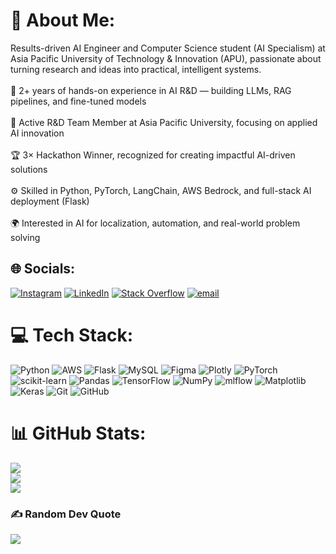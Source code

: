 # 💫 About Me:
Results-driven AI Engineer and Computer Science student (AI Specialism) at Asia Pacific University of Technology & Innovation (APU), passionate about turning research and ideas into practical, intelligent systems.<br><br>🧠 2+ years of hands-on experience in AI R&D — building LLMs, RAG pipelines, and fine-tuned models<br><br>🔬 Active R&D Team Member at Asia Pacific University, focusing on applied AI innovation<br><br>🏆 3× Hackathon Winner, recognized for creating impactful AI-driven solutions<br><br>⚙️ Skilled in Python, PyTorch, LangChain, AWS Bedrock, and full-stack AI deployment (Flask)<br><br>🌍 Interested in AI for localization, automation, and real-world problem solving


## 🌐 Socials:
[![Instagram](https://img.shields.io/badge/Instagram-%23E4405F.svg?logo=Instagram&logoColor=white)](https://instagram.com/luc1u5_) [![LinkedIn](https://img.shields.io/badge/LinkedIn-%230077B5.svg?logo=linkedin&logoColor=white)](https://linkedin.com/in/lucius-wilbert-tjoa-a192a0293) [![Stack Overflow](https://img.shields.io/badge/-Stackoverflow-FE7A16?logo=stack-overflow&logoColor=white)](https://stackoverflow.com/users/Lucius) [![email](https://img.shields.io/badge/Email-D14836?logo=gmail&logoColor=white)](mailto:luciuswilbert@gmail.com) 

# 💻 Tech Stack:
![Python](https://img.shields.io/badge/python-3670A0?style=for-the-badge&logo=python&logoColor=ffdd54) ![AWS](https://img.shields.io/badge/AWS-%23FF9900.svg?style=for-the-badge&logo=amazon-aws&logoColor=white) ![Flask](https://img.shields.io/badge/flask-%23000.svg?style=for-the-badge&logo=flask&logoColor=white) ![MySQL](https://img.shields.io/badge/mysql-4479A1.svg?style=for-the-badge&logo=mysql&logoColor=white) ![Figma](https://img.shields.io/badge/figma-%23F24E1E.svg?style=for-the-badge&logo=figma&logoColor=white) ![Plotly](https://img.shields.io/badge/Plotly-%233F4F75.svg?style=for-the-badge&logo=plotly&logoColor=white) ![PyTorch](https://img.shields.io/badge/PyTorch-%23EE4C2C.svg?style=for-the-badge&logo=PyTorch&logoColor=white) ![scikit-learn](https://img.shields.io/badge/scikit--learn-%23F7931E.svg?style=for-the-badge&logo=scikit-learn&logoColor=white) ![Pandas](https://img.shields.io/badge/pandas-%23150458.svg?style=for-the-badge&logo=pandas&logoColor=white) ![TensorFlow](https://img.shields.io/badge/TensorFlow-%23FF6F00.svg?style=for-the-badge&logo=TensorFlow&logoColor=white) ![NumPy](https://img.shields.io/badge/numpy-%23013243.svg?style=for-the-badge&logo=numpy&logoColor=white) ![mlflow](https://img.shields.io/badge/mlflow-%23d9ead3.svg?style=for-the-badge&logo=numpy&logoColor=blue) ![Matplotlib](https://img.shields.io/badge/Matplotlib-%23ffffff.svg?style=for-the-badge&logo=Matplotlib&logoColor=black) ![Keras](https://img.shields.io/badge/Keras-%23D00000.svg?style=for-the-badge&logo=Keras&logoColor=white) ![Git](https://img.shields.io/badge/git-%23F05033.svg?style=for-the-badge&logo=git&logoColor=white) ![GitHub](https://img.shields.io/badge/github-%23121011.svg?style=for-the-badge&logo=github&logoColor=white)
# 📊 GitHub Stats:
![](https://github-readme-stats.vercel.app/api?username=luciuswilbert&theme=calm_pink&hide_border=false&include_all_commits=true&count_private=true)<br/>
![](https://nirzak-streak-stats.vercel.app/?user=luciuswilbert&theme=calm_pink&hide_border=false)<br/>
![](https://github-readme-stats.vercel.app/api/top-langs/?username=luciuswilbert&theme=calm_pink&hide_border=false&include_all_commits=true&count_private=true&layout=compact)

### ✍️ Random Dev Quote
![](https://quotes-github-readme.vercel.app/api?type=horizontal&theme=gruvbox)

<!-- Proudly created with GPRM ( https://gprm.itsvg.in ) -->
